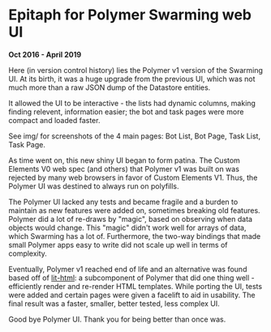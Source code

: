 # Epitaph for Polymer Swarming web UI

**Oct 2016 - April 2019**

Here (in version control history) lies the Polymer v1 version of the Swarming UI.
At its birth, it was a huge upgrade from the previous UI, which was
not much more than a raw JSON dump of the Datastore entities.

It allowed the UI to be interactive - the lists had dynamic columns, making finding relevent,
information easier; the bot and task pages were more compact and loaded faster.

See img/ for screenshots of the 4 main pages: Bot List, Bot Page, Task List, Task Page.

As time went on, this new shiny UI began to form patina. The Custom Elements V0 web spec (and others)
that Polymer v1 was built on was rejected by many web browsers in favor of Custom Elements V1.
Thus, the Polymer UI was destined to always run on polyfills.

The Polymer UI lacked any tests and became fragile and a burden to maintain as
new features were added on, sometimes breaking old features. Polymer did a lot of re-draws
 by "magic", based on observing when data objects would change. This "magic" didn't work well
for arrays of data, which Swarming has a lot of. Furthermore, the two-way bindings that made
small Polymer apps easy to write did not scale up well in terms of complexity.

Eventually, Polymer v1 reached end of life and an alternative was found based off of
[lit-html](https://lit-html.polymer-project.org/): a subcomponent of Polymer that did
one thing well - efficiently render and re-render HTML templates.
While porting the UI, tests were added and certain pages were given a facelift to aid
in usability. The final result was a faster, smaller, better tested, less complex UI.

Good bye Polymer UI. Thank you for being better than once was.